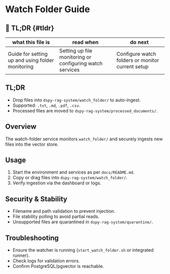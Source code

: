 # Watch Folder Guide

## 🔎 TL;DR {#tldr}

| what this file is | read when | do next |
|---|---|---|
| Guide for setting up and using folder monitoring | Setting up file monitoring or configuring watch services | Configure watch folders or monitor current setup |



## TL;DR

- Drop files into `dspy-rag-system/watch_folder/` to auto-ingest.
- Supported: `.txt`, `.md`, `.pdf`, `.csv`.
- Processed files are moved to `dspy-rag-system/processed_documents/`.

## Overview

The watch-folder service monitors `watch_folder/` and securely ingests new files into the vector store.

## Usage

1. Start the environment and services as per `docs/README.md`.
2. Copy or drag files into `dspy-rag-system/watch_folder/`.
3. Verify ingestion via the dashboard or logs.

## Security & Stability

- Filename and path validation to prevent injection.
- File stability polling to avoid partial reads.
- Unsupported files are quarantined in `dspy-rag-system/quarantine/`.

## Troubleshooting

- Ensure the watcher is running (`start_watch_folder.sh` or integrated runner).
- Check logs for validation errors.
- Confirm PostgreSQL/pgvector is reachable.
